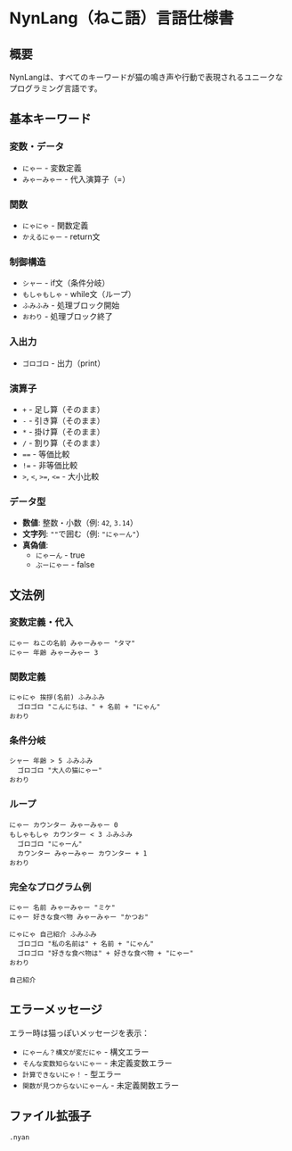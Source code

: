 # NynLang（ねこ語）言語仕様書

## 概要
NynLangは、すべてのキーワードが猫の鳴き声や行動で表現されるユニークなプログラミング言語です。

## 基本キーワード

### 変数・データ
- `にゃー` - 変数定義
- `みゃーみゃー` - 代入演算子（=）

### 関数
- `にゃにゃ` - 関数定義
- `かえるにゃー` - return文

### 制御構造
- `シャー` - if文（条件分岐）
- `もしゃもしゃ` - while文（ループ）
- `ふみふみ` - 処理ブロック開始
- `おわり` - 処理ブロック終了

### 入出力
- `ゴロゴロ` - 出力（print）

### 演算子
- `+` - 足し算（そのまま）
- `-` - 引き算（そのまま）
- `*` - 掛け算（そのまま）
- `/` - 割り算（そのまま）
- `==` - 等価比較
- `!=` - 非等価比較
- `>`, `<`, `>=`, `<=` - 大小比較

### データ型
- **数値**: 整数・小数（例: `42`, `3.14`）
- **文字列**: `""`で囲む（例: `"にゃーん"`）
- **真偽値**: 
  - `にゃーん` - true
  - `ぶーにゃー` - false

## 文法例

### 変数定義・代入
```
にゃー ねこの名前 みゃーみゃー "タマ"
にゃー 年齢 みゃーみゃー 3
```

### 関数定義
```
にゃにゃ 挨拶(名前) ふみふみ
  ゴロゴロ "こんにちは、" + 名前 + "にゃん"
おわり
```

### 条件分岐
```
シャー 年齢 > 5 ふみふみ
  ゴロゴロ "大人の猫にゃー"
おわり
```

### ループ
```
にゃー カウンター みゃーみゃー 0
もしゃもしゃ カウンター < 3 ふみふみ
  ゴロゴロ "にゃーん"
  カウンター みゃーみゃー カウンター + 1
おわり
```

### 完全なプログラム例
```
にゃー 名前 みゃーみゃー "ミケ"
にゃー 好きな食べ物 みゃーみゃー "かつお"

にゃにゃ 自己紹介 ふみふみ
  ゴロゴロ "私の名前は" + 名前 + "にゃん"
  ゴロゴロ "好きな食べ物は" + 好きな食べ物 + "にゃー"
おわり

自己紹介
```

## エラーメッセージ
エラー時は猫っぽいメッセージを表示：
- `にゃーん？構文が変だにゃ` - 構文エラー
- `そんな変数知らないにゃー` - 未定義変数エラー
- `計算できないにゃ！` - 型エラー
- `関数が見つからないにゃーん` - 未定義関数エラー

## ファイル拡張子
`.nyan`